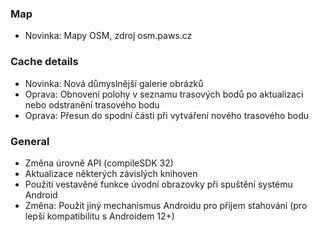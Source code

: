 ### Map
- Novinka: Mapy OSM, zdroj osm.paws.cz

### Cache details
- Novinka: Nová důmyslnější galerie obrázků
- Oprava: Obnovení polohy v seznamu trasových bodů po aktualizaci nebo odstranění trasového bodu
- Oprava: Přesun do spodní části při vytváření nového trasového bodu

### General
- Změna úrovně API (compileSDK 32)
- Aktualizace některých závislých knihoven
- Použití vestavěné funkce úvodní obrazovky při spuštění systému Android
- Změna: Použit jiný mechanismus Androidu pro příjem stahování (pro lepší kompatibilitu s Androidem 12+)
